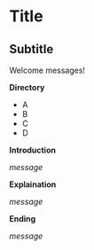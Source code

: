 # Title
## Subtitle

Welcome messages!

**Directory**
* A
* B
* C
* D

**Introduction**  

*message*

**Explaination**  

*message*

**Ending**  

*message*
